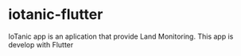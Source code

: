 # iotanic-flutter
 IoTanic app is an aplication that provide Land Monitoring. This app is develop with Flutter
